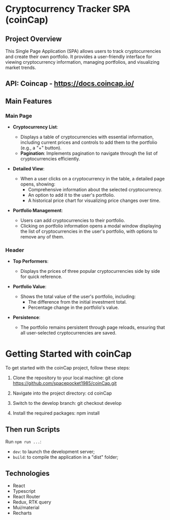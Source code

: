 # Cryptocurrency Tracker SPA (coinCap)  

## Project Overview

This Single Page Application (SPA) allows users to track cryptocurrencies and create their own portfolio. It provides a user-friendly interface for viewing cryptocurrency information, managing portfolios, and visualizing market trends. 

## API: Coincap - https://docs.coincap.io/

## Main Features  

### Main Page  

- **Cryptocurrency List**:   
  - Displays a table of cryptocurrencies with essential information, including current prices and controls to add them to the portfolio (e.g., a "+" button).  
  - **Pagination**: Implements pagination to navigate through the list of cryptocurrencies efficiently.  

- **Detailed View**:  
  - When a user clicks on a cryptocurrency in the table, a detailed page opens, showing:  
    - Comprehensive information about the selected cryptocurrency.  
    - An option to add it to the user's portfolio.  
    - A historical price chart for visualizing price changes over time.  

- **Portfolio Management**:  
  - Users can add cryptocurrencies to their portfolio.  
  - Clicking on portfolio information opens a modal window displaying the list of cryptocurrencies in the user's portfolio, with options to remove any of them.  

### Header  

- **Top Performers**:   
  - Displays the prices of three popular cryptocurrencies side by side for quick reference.  

- **Portfolio Value**:   
  - Shows the total value of the user's portfolio, including:  
    - The difference from the initial investment total.  
    - Percentage change in the portfolio's value.  

- **Persistence**:   
  - The portfolio remains persistent through page reloads, ensuring that all user-selected cryptocurrencies are saved.

# Getting Started with coinCap

To get started with the coinCap project, follow these steps:

1. Clone the repository to your local machine:
   git clone https://github.com/spacepocket1985/coinCap.git

2. Navigate into the project directory:
   cd coinCap

3. Switch to the develop branch:
   git checkout develop

4. Install the required packages:
   npm install

## Then run Scripts

Run `npm run ...`:

- `dev`: to launch the development server;
- `build`: to compile the application in a "dist" folder;

## Technologies

- React
- Typescript
- React Router
- Redux, RTK query
- Mui/material
- Recharts

